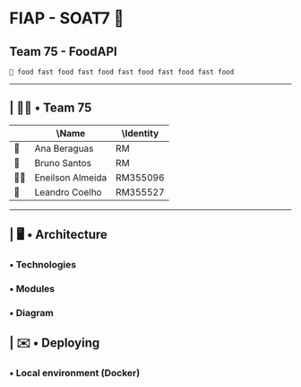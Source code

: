 # FIAP - SOAT7 🚀
## Team 75 - FoodAPI
```
🍔 food fast food fast food fast food fast food fast food
```
---
## | 👊🏽 • Team 75
| |\Name|\Identity|
|-|-|-|
| 🌻 | Ana Beraguas | RM |
| 🗿 | Bruno Santos | RM |
| 🤘🏽 | Eneilson Almeida | RM355096 |
| 🐰 | Leandro Coelho | RM355527 |
---

## | 🖥️ • Architecture
### • Technologies
### • Modules
### • Diagram

## | ✉️ • Deploying
### • Local environment (Docker)
